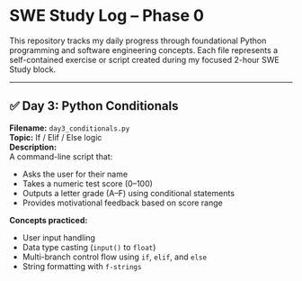 # SWE Study Log – Phase 0

This repository tracks my daily progress through foundational Python programming and software engineering concepts. Each file represents a self-contained exercise or script created during my focused 2-hour SWE Study block.

---

## ✅ Day 3: Python Conditionals

**Filename:** `day3_conditionals.py`  
**Topic:** If / Elif / Else logic  
**Description:**  
A command-line script that:
- Asks the user for their name
- Takes a numeric test score (0–100)
- Outputs a letter grade (A–F) using conditional statements
- Provides motivational feedback based on score range

**Concepts practiced:**
- User input handling
- Data type casting (`input()` to `float`)
- Multi-branch control flow using `if`, `elif`, and `else`
- String formatting with `f-strings`


